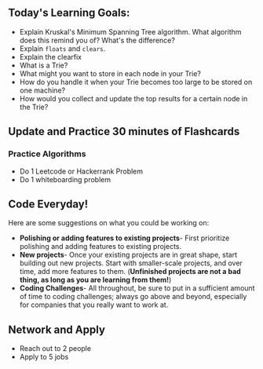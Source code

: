 ## Today's Learning Goals:

- Explain Kruskal's Minimum Spanning Tree algorithm. What algorithm does this remind you of? What's the difference?
- Explain `floats` and `clears`.
- Explain the clearfix
- What is a Trie?
- What might you want to store in each node in your Trie?
- How do you handle it when your Trie becomes too large to be stored on one machine?
- How would you collect and update the top results for a certain node in the Trie?

## Update and Practice 30 minutes of Flashcards

### Practice Algorithms
* Do 1 Leetcode or Hackerrank Problem
* Do 1 whiteboarding problem

## Code Everyday!

Here are some suggestions on what you could be working on:

* **Polishing or adding features to existing projects**- First prioritize polishing and adding features to existing projects.
* **New projects**- Once your existing projects are in great shape, start building out new projects. Start with smaller-scale projects, and over time, add more features to them. (**Unfinished projects are not a bad thing, as long as you are learning from them!**)
* **Coding Challenges**- All throughout, be sure to put in a sufficient amount of time to coding challenges; always go above and beyond, especially for companies that you really want to work at.

## Network and Apply

* Reach out to 2 people
* Apply to 5 jobs
